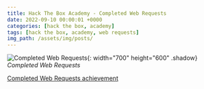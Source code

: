 ```yaml
---
title: Hack The Box Academy - Completed Web Requests
date: 2022-09-10 00:00:01 +0000
categories: [hack the box, academy]
tags: [hack the box, academy, web requests]
img_path: /assets/img/posts/
---
```


![Completed Web Requests](htba-completed-web-requests.png){: width="700" height="600" .shadow}
_Completed Web Requests_

[Completed Web Requests achievement](https://academy.hackthebox.com/achievement/636614/35)
